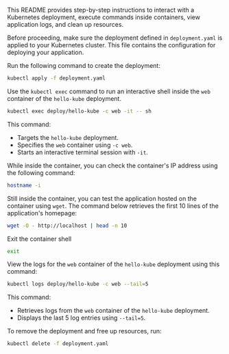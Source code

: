 This README provides step-by-step instructions to interact with a Kubernetes deployment, execute commands inside containers, view application logs, and clean up resources.


Before proceeding, make sure the deployment defined in `deployment.yaml` is applied to your Kubernetes cluster. This file contains the configuration for deploying your application.

Run the following command to create the deployment:

```sh
kubectl apply -f deployment.yaml
```

Use the `kubectl exec` command to run an interactive shell inside the `web` container of the `hello-kube` deployment.

```sh
kubectl exec deploy/hello-kube -c web -it -- sh
```

This command:
- Targets the `hello-kube` deployment.
- Specifies the `web` container using `-c web`.
- Starts an interactive terminal session with `-it`.

While inside the container, you can check the container's IP address using the following command:

```sh
hostname -i
```

Still inside the container, you can test the application hosted on the container using `wget`. The command below retrieves the first 10 lines of the application's homepage:

```sh
wget -O - http://localhost | head -n 10
```

Exit the container shell

```sh
exit
```

View the logs for the `web` container of the `hello-kube` deployment using this command:

```sh
kubectl logs deploy/hello-kube -c web --tail=5
```

This command:
- Retrieves logs from the `web` container of the `hello-kube` deployment.
- Displays the last 5 log entries using `--tail=5`.

To remove the deployment and free up resources, run:

```sh
kubectl delete -f deployment.yaml
```
